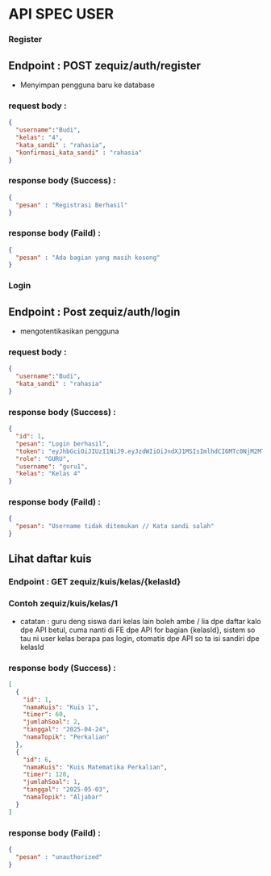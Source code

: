 # API SPEC USER

### Register

## Endpoint : POST zequiz/auth/register

- Menyimpan pengguna baru ke database

### request body :
```json
{
  "username":"Budi",
  "kelas": "4",
  "kata_sandi" : "rahasia",
  "konfirmasi_kata_sandi" : "rahasia"
}
```

### response body (Success) :
```json
{
  "pesan" : "Registrasi Berhasil"
}
```

### response body (Faild) :
```json
{
  "pesan" : "Ada bagian yang masih kosong"
}
```
### Login

## Endpoint : Post zequiz/auth/login

- mengotentikasikan pengguna

### request body :
```json
{
  "username":"Budi",
  "kata_sandi" : "rahasia"
}
```

### response body (Success) :
```json
{
  "id": 1,
  "pesan": "Login berhasil",
  "token": "eyJhbGciOiJIUzI1NiJ9.eyJzdWIiOiJndXJ1MSIsImlhdCI6MTc0NjM2MTU4NSwiZXhwIjoxNzQ2NDQ3OTg1fQ.Zp9ELoIrCHhQZ6O-RKhZSvqffX7Tf9gcx8dFSGyh3KM",
  "role": "GURU",
  "username": "guru1",
  "kelas": "Kelas 4"
}
```

### response body (Faild) :
```json
{
  "pesan": "Username tidak ditemukan // Kata sandi salah"
}
```

## Lihat daftar kuis

### Endpoint : GET zequiz/kuis/kelas/{kelasId}

### Contoh zequiz/kuis/kelas/1

- catatan : guru deng siswa dari kelas lain boleh ambe / lia dpe daftar kalo dpe API betul,
            cuma nanti di FE dpe API for bagian {kelasId}, sistem so tau ni user kelas berapa pas login,
            otomatis dpe API so ta isi sandiri dpe kelasId

### response body (Success) :
```json
[
  {
    "id": 1,
    "namaKuis": "Kuis 1",
    "timer": 60,
    "jumlahSoal": 2,
    "tanggal": "2025-04-24",
    "namaTopik": "Perkalian"
  },
  {
    "id": 6,
    "namaKuis": "Kuis Matematika Perkalian",
    "timer": 120,
    "jumlahSoal": 1,
    "tanggal": "2025-05-03",
    "namaTopik": "Aljabar"
  }
]
```

### response body (Faild) :
```json
{
  "pesan" : "unauthorized"
}
```
